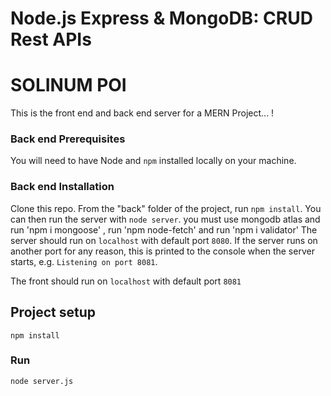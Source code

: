 # Node.js Express & MongoDB: CRUD Rest APIs

# SOLINUM POI

This is the front end and back end server for a MERN Project... !

### Back end Prerequisites

You will need to have Node and `npm` installed locally on your machine.

### Back end Installation

Clone this repo. From the "back" folder of the project, run `npm install`. You
can then run the server with `node server`.
you must use mongodb atlas and run 'npm i mongoose' , run 'npm node-fetch' and run 'npm i validator'
The server should run on `localhost` with default port `8080`. If the
server runs on another port for any reason, this is printed to the
console when the server starts, e.g. `Listening on port 8081`.

The front should run on `localhost` with default port `8081`

## Project setup

```
npm install
```

### Run

```
node server.js
```
